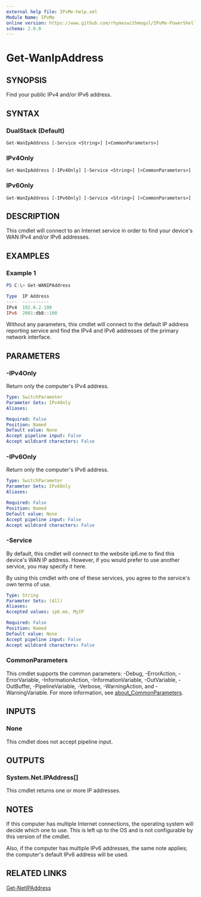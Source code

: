 ```yaml
---
external help file: IPvMe-help.xml
Module Name: IPvMe
online version: https://www.github.com/rhymeswithmogul/IPvMe-PowerShell/man/en-US/Get-WanIpAddress.md
schema: 2.0.0
---
```


# Get-WanIpAddress

## SYNOPSIS
Find your public IPv4 and/or IPv6 address.

## SYNTAX

### DualStack (Default)
```
Get-WanIpAddress [-Service <String>] [<CommonParameters>]
```

### IPv4Only
```
Get-WanIpAddress [-IPv4Only] [-Service <String>] [<CommonParameters>]
```

### IPv6Only
```
Get-WanIpAddress [-IPv6Only] [-Service <String>] [<CommonParameters>]
```

## DESCRIPTION
This cmdlet will connect to an Internet service in order to find your device's WAN IPv4 and/or IPv6 addresses.

## EXAMPLES

### Example 1
```powershell
PS C:\> Get-WANIPAddress

Type  IP Address
----  ----------
IPv4  192.0.2.100
IPv6  2001:db8::100
```

Without any parameters, this cmdlet will connect to the default IP address reporting service and find the IPv4 and IPv6 addresses of the primary network interface.

## PARAMETERS

### -IPv4Only
Return only the computer's IPv4 address.

```yaml
Type: SwitchParameter
Parameter Sets: IPv4Only
Aliases:

Required: False
Position: Named
Default value: None
Accept pipeline input: False
Accept wildcard characters: False
```

### -IPv6Only
Return only the computer's IPv6 address.

```yaml
Type: SwitchParameter
Parameter Sets: IPv6Only
Aliases:

Required: False
Position: Named
Default value: None
Accept pipeline input: False
Accept wildcard characters: False
```

### -Service
By default, this cmdlet will connect to the website ip6.me to find this device's WAN IP address.  However, if you would prefer to use another service, you may specify it here.

By using this cmdlet with one of these services, you agree to the service's own terms of use.

```yaml
Type: String
Parameter Sets: (All)
Aliases:
Accepted values: ip6.me, MyIP

Required: False
Position: Named
Default value: None
Accept pipeline input: False
Accept wildcard characters: False
```

### CommonParameters
This cmdlet supports the common parameters: -Debug, -ErrorAction, -ErrorVariable, -InformationAction, -InformationVariable, -OutVariable, -OutBuffer, -PipelineVariable, -Verbose, -WarningAction, and -WarningVariable. For more information, see [about_CommonParameters](http://go.microsoft.com/fwlink/?LinkID=113216).

## INPUTS

### None
This cmdlet does not accept pipeline input.

## OUTPUTS

### System.Net.IPAddress[]
This cmdlet returns one or more IP addresses.

## NOTES
If this computer has multiple Internet connections, the operating system will decide which one to use.  This is left up to the OS and is not configurable by this version of the cmdlet.

Also, if the computer has multiple IPv6 addresses, the same note applies;  the computer's default IPv6 address will be used.

## RELATED LINKS

[Get-NetIPAddress]()
